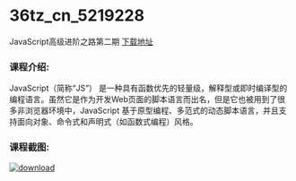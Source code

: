 # 36tz_cn_5219228
JavaScript高级进阶之路第二期
[下载地址](http://www.36tz.cn/article/5219228 "下载地址")
### 课程介绍:
JavaScript（简称“JS”） 是一种具有函数优先的轻量级，解释型或即时编译型的编程语言。虽然它是作为开发Web页面的脚本语言而出名，但是它也被用到了很多非浏览器环境中，JavaScript 基于原型编程、多范式的动态脚本语言，并且支持面向对象、命令式和声明式（如函数式编程）风格。

### 课程截图:
[![download](http://36tz.cn/muke_img/2021_03_2-106.png "下载地址")](http://www.36tz.cn "下载地址")
